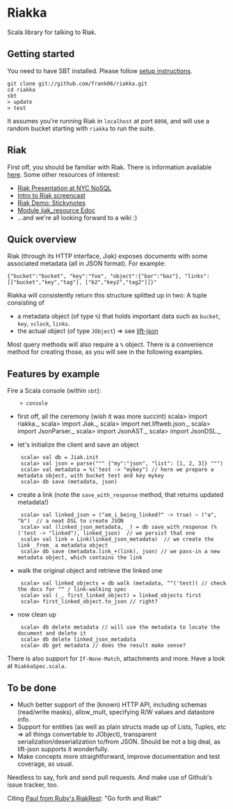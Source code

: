 Riakka
======

Scala library for talking to Riak.

Getting started
---------------

You need to have SBT installed. Please follow [setup instructions](http://code.google.com/p/simple-build-tool/wiki/Setup).

    git clone git://github.com/frank06/riakka.git
    cd riakka
    sbt
    > update
    > test

It assumes you're running Riak in `localhost` at port `8098`, and will use a random bucket starting with `riakka` to run the suite.

Riak
----

First off, you should be familiar with Riak. There is information available [here](http://riak.basho.com).
Some other resources of interest:

 - [Riak Presentation at NYC NoSQL](http://riak.basho.com/nyc-nosql/)
 - [Intro to Riak screencast](http://videocodechat.com/post/219711761/intro-to-riak-with-bryan-fink)
 - [Riak Demo: Stickynotes](http://blog.beerriot.com/2009/08/17/riak-demo-stickynotes/)
 - [Module jiak_resource Edoc](http://riak.basho.com/edoc/jiak_resource.html)
 - ...and we're all looking forward to a wiki :)

Quick overview
--------------

Riak (through its HTTP interface, Jiak) exposes documents with some associated metadata (all in JSON format). For example:

    {"bucket":"bucket", "key":"foo", "object":{"bar":"baz"}, "links":[["bucket","key","tag"], ["b2","key2","tag2"]]}"

Riakka will consistently return this structure splitted up in two: A tuple consisting of

 - a metadata object (of type `%`) that holds important data such as `bucket`, `key`, `vclock`, `links`.
 - the actual object (of type `JObject`) => see [lift-json](http://github.com/dpp/liftweb/blob/master/lift-base/lift-json)

Most query methods will also require a `%` object. There is a convenience method for creating those, as you will see in the following examples.

Features by example
-------------------

Fire a Scala console (within `sbt`):

        > console

 - first off, all the ceremony (wish it was more succint)
        scala> import riakka._
        scala> import Jiak._
        scala> import net.liftweb.json._
        scala> import JsonParser._
        scala> import JsonAST._
        scala> import JsonDSL._

 - let's initialize the client and save an object

        scala> val db = Jiak.init
        scala> val json = parse(""" {"my":"json", "list": [1, 2, 3]} """)
        scala> val metadata = %('test -> "mykey") // here we prepare a metadata object, with bucket test and key mykey
        scala> db save (metadata, json)

 - create a link (note the `save_with_response` method, that returns updated metadata!)

        scala> val linked_json = ("am_i_being_linked?" -> true) ~ ("a", "b")  // a neat DSL to create JSON
        scala> val (linked_json_metadata, _) = db save_with_response (%('test -> "linked"), linked_json)  // we persist that one
        scala> val link = Link(linked_json_metadata)  // we create the link _from_ a metadata object
        scala> db save (metadata.link_+(link), json) // we pass-in a new metadata object, which contains the link

 - walk the original object and retrieve the linked one

        scala> val linked_objects = db walk (metadata, ^^('test)) // check the docs for ^^ / link-walking spec
        scala> val (_, first_linked_object) = linked_objects first
        scala> first_linked_object.to_json // right?

 - now clean up

        scala> db delete metadata // will use the metadata to locate the document and delete it
        scala> db delete linked_json_metadata
        scala> db get metadata // does the result make sense?

There is also support for `If-None-Match`, attachments and more. Have a look at `RiakkaSpec.scala`.

To be done
----------

 - Much better support of the (known) HTTP API, including schemas (read/write masks), allow_mult, specifying R/W values and datastore info.
 - Support for entities (as well as plain structs made up of Lists, Tuples, etc => all things convertable to JObject), transparent serialization/deserialization to/from JSON. Should be not a big deal, as lift-json supports it wonderfully.
 - Make concepts more straightforward, improve documentation and test coverage, as usual.

Needless to say, fork and send pull requests. And make use of Github's issue tracker, too.

Citing [Paul from Ruby's RiakRest](http://github.com/wcpr/riakrest): "Go forth and Riak!"